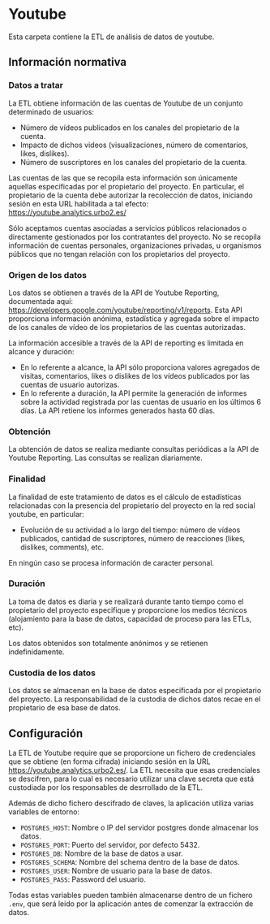 # Youtube

Esta carpeta contiene la ETL de análisis de datos de youtube.

## Información normativa

### Datos a tratar

La ETL obtiene información de las cuentas de Youtube de un conjunto determinado de usuarios:

- Número de vídeos publicados en los canales del propietario de la cuenta.
- Impacto de dichos videos (visualizaciones, número de comentarios, likes, dislikes).
- Número de suscriptores en los canales del propietario de la cuenta.

Las cuentas de las que se recopila esta información son únicamente aquellas especificadas por el propietario del proyecto. En particular, el propietario de la cuenta debe autorizar la recolección de datos, iniciando sesión en esta URL habilitada a tal efecto: https://youtube.analytics.urbo2.es/

Sólo aceptamos cuentas asociadas a servicios públicos relacionados o directamente gestionados por los contratantes del proyecto. No se recopila información de cuentas personales, organizaciones privadas, u organismos públicos que no tengan relación con los propietarios del proyecto.

### Origen de los datos

Los datos se obtienen a través de la API de Youtube Reporting, documentada aquí: https://developers.google.com/youtube/reporting/v1/reports. Esta API proporciona información anónima, estadística y agregada sobre el impacto de los canales de vídeo de los propietarios de las cuentas autorizadas.

La información accesible a través de la API de reporting es limitada en alcance y duración:

- En lo referente a alcance, la API sólo proporciona valores agregados de visitas, comentarios, likes o dislikes de los vídeos publicados por las cuentas de usuario autorizas.
- En lo referente a duración, la API permite la generación de informes sobre la actividad registrada por las cuentas de usuario en los últimos 6 días. La API retiene los informes generados hasta 60 días.

### Obtención

La obtención de datos se realiza mediante consultas periódicas a la API de Youtube Reporting. Las consultas se realizan diariamente.

### Finalidad

La finalidad de este tratamiento de datos es el cálculo de estadísticas relacionadas con la presencia del propietario del proyecto en la red social youtube, en particular:

- Evolución de su actividad a lo largo del tiempo: número de vídeos publicados, cantidad de suscriptores, número de reacciones (likes, dislikes, comments), etc.

En ningún caso se procesa información de caracter personal.

### Duración

La toma de datos es diaria y se realizará durante tanto tiempo como el propietario del proyecto especifique y proporcione los medios técnicos (alojamiento para la base de datos, capacidad de proceso para las ETLs, etc).

Los datos obtenidos son totalmente anónimos y se retienen indefinidamente.

### Custodia de los datos

Los datos se almacenan en la base de datos especificada por el propietario del proyecto. La responsabilidad de la custodia de dichos datos recae en el propietario de esa base de datos.

## Configuración

La ETL de Youtube require que se proporcione un fichero de credenciales que se obtiene (en forma cifrada) iniciando sesión en la URL https://youtube.analytics.urbo2.es/. La ETL necesita que esas credenciales se descifren, para lo cual es necesario utilizar una clave secreta que está custodiada por los responsables de desrrollado de la ETL.

Además de dicho fichero descifrado de claves, la aplicación utiliza varias variables de entorno:

- `POSTGRES_HOST`: Nombre o IP del servidor postgres donde almacenar los datos.
- `POSTGRES_PORT`: Puerto del servidor, por defecto 5432.
- `POSTGRES_DB`: Nombre de la base de datos a usar.
- `POSTGRES_SCHEMA`: Nombre del schema dentro de la base de datos.
- `POSTGRES_USER`: Nombre de usuario para la base de datos.
- `POSTGRES_PASS`: Password del usuario.

Todas estas variables pueden también almacenarse dentro de un fichero `.env`, que será leido por la aplicación antes de comenzar la extracción de datos.
